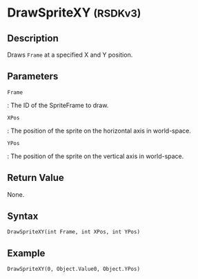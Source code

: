 # DrawSpriteXY <small>(RSDKv3)</small>

## Description
Draws `Frame` at a specified X and Y position.

## Parameters
`Frame`

:   The ID of the SpriteFrame to draw.

`XPos`

:   The position of the sprite on the horizontal axis in world-space.

`YPos`

:   The position of the sprite on the vertical axis in world-space.

## Return Value
None.

## Syntax
```
DrawSpriteXY(int Frame, int XPos, int YPos)
```

## Example
```
DrawSpriteXY(0, Object.Value0, Object.YPos)
```